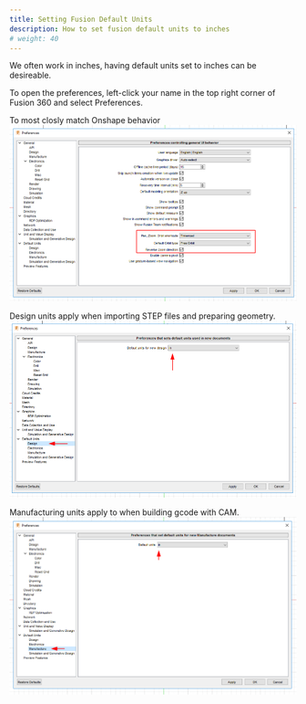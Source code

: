 ```yaml
---
title: Setting Fusion Default Units
description: How to set fusion default units to inches
# weight: 40
---
```


We often work in inches, having default units set to inches can be desireable.

To open the preferences, left-click your name in the top right corner of Fusion 360 and select Preferences.

To most closly match Onshape behavior
![](fusion-prefs-controls.png)

Design units apply when importing STEP files and preparing geometry.
![](fusion-prefs-units-design.png)

Manufacturing units apply to when building gcode with CAM.
![](fusion-prefs-units-manufacture.png)